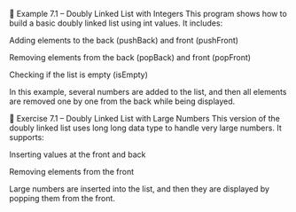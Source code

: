 🔹 Example 7.1 – Doubly Linked List with Integers
This program shows how to build a basic doubly linked list using int values. It includes:

Adding elements to the back (pushBack) and front (pushFront)

Removing elements from the back (popBack) and front (popFront)

Checking if the list is empty (isEmpty)

In this example, several numbers are added to the list, and then all elements are removed one by one from the back while being displayed.

🔹 Exercise 7.1 – Doubly Linked List with Large Numbers
This version of the doubly linked list uses long long data type to handle very large numbers. It supports:

Inserting values at the front and back

Removing elements from the front

Large numbers are inserted into the list, and then they are displayed by popping them from the front.